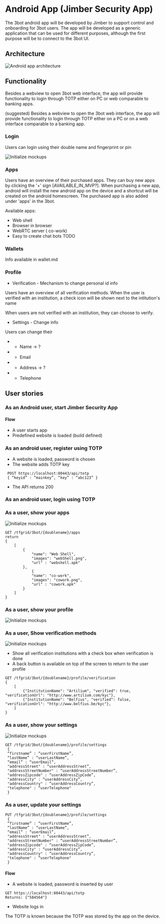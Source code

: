 # Android App (Jimber Security App)

The 3bot android app will be developed by Jimber to support control and onboarding for 3bot users. The app will be developed as a generic application that can be used for different purposes, although the first purpose will be to connect to the 3bot UI.

## Architecture

![Android app architecture](./images/androidapp.svg)

## Functionality
Besides a webview to open 3bot web interface, the app will provide functionality to login through TOTP either on PC or web comparable to banking apps.

(suggested) 
Besides a webview to open the 3bot web interface, the app will provide functionality to login through TOTP either on a PC or on a web interface comparable to a banking app.

### Login

Users can login using their double name and fingerprint or pin

![Initialize mockups](./images/tbotLogin.png)

### Apps

Users have an overview of their purchased apps. 
They can buy new apps by clicking the '+' sign [AVAILABLE_IN_MVP?].
When purchasing a new app, android will install the new android app on the device and a shortcut will be created on the android homescreen.
The purchased app is also added under 'apps' in the 3bot.


Available apps: 

 * Web shell
 * Browser in browser
 * WebRTC server ( co-work)
 * Easy to create chat bots TODO

 
### Wallets

Info available in wallet.md
 
### Profile

* Verification - Mechanism to change personal id info

Users have an overview of all verification methods. When the user is verified with an institution, a check icon will be shown next to the intitution's name

When users are not verified with an institution, they can choose to verify.

* Settings - Change info

Users can change their 
* * Name -> ?
* * Email
* * Address -> ?
* * Telephone


## User stories

### As an Android user, start Jimber Security App

#### Flow
* A user starts app
* Predefined website is loaded (build defined)


### As an android user, register using TOTP
* A website is loaded, password is chosen
* The website adds TOTP key
```
 POST https://localhost:80443/api/totp 
 { “keyid” : “mainkey”, “key” : “abc123” }
```     
* The API returns 200


### As an android user, login using TOTP



### As a user, show your apps

![Initialize mockups](./images/tbotApps.png)

```
GET /tfgrid/3bot/{doublename}/apps
return 
{
    [
        {
            "name": "Web Shell",
            "images": "webShell.png",
            "url" : "webshell.apk"
        },
            {
            "name": "co-work",
            "images": "cowork.png",
            "url" : "cowork.apk"
        }
    ]
}
```
### As a user, show your profile

![Initialize mockups](./images/tbotProfile.png)


### As a user, Show verification methods

![Initialize mockups](./images/tbotProfileVerification.png)

* Show all verification institutions with a check box when verification is done
* A back button is available on top of the screen to return to the user profile

```
GET /tfgrid/3bot/{doublename}/profile/verification
{
    [
        {"InstitutionName": "Artilium", "verified": true, "verificationUrl": "http://www.artilium.com/kyc"},
        {"InstitutionName": "Belfius", "verified": false, "verificationUrl": "http://www.belfius.be/kyc"},
    ]
}
```

### As a user, show your settings

![Initialize mockups](./images/tbotProfileSettings.png)


```
GET /tfgrid/3bot/{doublename}/profile/settings
 {
 “firstname” : “userFirstName”, 
 “lastName” : “userLastName”, 
 “email” : “userEmail”, 
 "addressStreet" : “userAddressStreet”,
 "addressStreetNumber" : “userAddressStreetNumber”,
 "addressZipcode" : “userAddressZipCode”,
 "addressCity" : “userAddressCity”,
 "addressCountry" : “userAddressCountry”, 
 "telephone" : “userTelephone"
 }
 ```

### As a user, update your settings


```
PUT /tfgrid/3bot/{doublename}/profile/settings
 {
 “firstname” : “userFirstName”, 
 “lastName” : “userLastName”, 
 “email” : “userEmail”, 
 "addressStreet" : “userAddressStreet”,
 "addressStreetNumber" : “userAddressStreetNumber”,
 "addressZipcode" : “userAddressZipCode”,
 "addressCity" : “userAddressCity”,
 "addressCountry" : “userAddressCountry”, 
 "telephone" : “userTelephone"
 }
 ```

#### Flow

* A website is loaded, password is inserted by user
```
GET https://localhost:80443/api/totp
Returns: {"584564"}
```
* Website logs in


The TOTP is known because the TOTP was stored by the app on the device.





